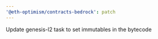 ```yaml
---
'@eth-optimism/contracts-bedrock': patch
---
```


Update genesis-l2 task to set immutables in the bytecode
